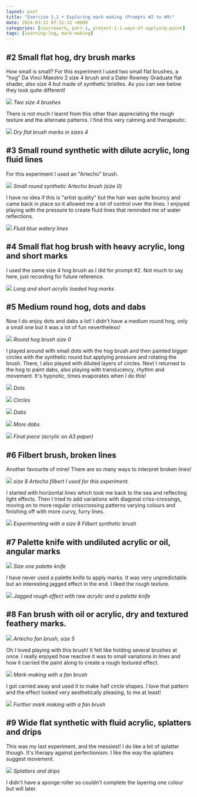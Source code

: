 ```yaml
---
layout: post
title: "Exercise 1.1 • Exploring mark making (Prompts #2 to #9)"
date: 2024-03-22 07:31:12 +0000
categories: [coursework, part-1, project-1-1-ways-of-applying-paint]
tags: [learning-log, mark-making]
---
```


## #2 Small flat hog, dry brush marks
<!-- /wp:heading --><!-- wp:paragraph -->

How small is small? For this experiment I used two small flat brushes, a "hog" Da Vinci Maestro 2 size 4 brush and a Daler Rowney Graduate flat shader, also size 4 but made of synthetic bristles. As you can see below they look quite different!

<!-- /wp:paragraph --><!-- wp:image {"id":387,"sizeSlug":"large"} -->
![](https://spaces.oca.ac.uk/gaellelog/wp-content/uploads/sites/5355/2024/03/img_3760-1-1024x485.jpg)
_Two size 4 brushes_
<!-- /wp:image --><!-- wp:paragraph -->

There is not much I learnt from this other than appreciating the rough texture and the alternate patterns. I find this very calming and therapeutic.

<!-- /wp:paragraph --><!-- wp:image {"id":398,"sizeSlug":"large"} -->
![](https://spaces.oca.ac.uk/gaellelog/wp-content/uploads/sites/5355/2024/03/11186b17-d98e-41d2-a77e-788cfa8966f5-2-1-1024x505.jpg)
_Dry flat brush marks in sizes 4_
<!-- /wp:image --><!-- wp:heading -->
## #3 Small round synthetic with dilute acrylic, long fluid lines
<!-- /wp:heading --><!-- wp:paragraph -->

For this experiment I used an "Artecho" brush.

<!-- /wp:paragraph --><!-- wp:image {"id":389,"sizeSlug":"large"} -->
![](https://spaces.oca.ac.uk/gaellelog/wp-content/uploads/sites/5355/2024/03/img_3761_jpg-1-1024x465.jpg)
_Small round synthetic Artecho brush (size 0)_
<!-- /wp:image --><!-- wp:paragraph -->

I have no idea if this is "artist quality" but the hair was quite bouncy and came back in place so it allowed me a lot of control over the lines. I enjoyed playing with the pressure to create fluid lines that reminded me of water reflections.

<!-- /wp:paragraph --><!-- wp:image {"id":390,"sizeSlug":"large"} -->
![](https://spaces.oca.ac.uk/gaellelog/wp-content/uploads/sites/5355/2024/03/img_3709-1-1024x575.jpg)
_Fluid blue watery lines_
<!-- /wp:image --><!-- wp:heading -->
## #4 Small flat hog brush with heavy acrylic, long and short marks
<!-- /wp:heading --><!-- wp:paragraph -->

I used the same size 4 hog brush as I did for prompt #2. Not much to say here, just recording for future reference.

<!-- /wp:paragraph --><!-- wp:image {"id":396,"sizeSlug":"large"} -->
![](https://spaces.oca.ac.uk/gaellelog/wp-content/uploads/sites/5355/2024/03/img_3709-3-1-1024x576.jpg)
_Long and short acrylic loaded hog marks_
<!-- /wp:image --><!-- wp:heading -->
## #5 Medium round hog, dots and dabs
<!-- /wp:heading --><!-- wp:paragraph -->

Now I do enjoy dots and dabs a lot! I didn't have a medium round hog, only a small one but it was a lot of fun nevertheless!

<!-- /wp:paragraph --><!-- wp:image {"id":405,"sizeSlug":"large"} -->
![](https://spaces.oca.ac.uk/gaellelog/wp-content/uploads/sites/5355/2024/03/img_3776-1-1024x471.jpg)
_Round hog brush size 0_
<!-- /wp:image --><!-- wp:paragraph -->

I played around with small dots with the hog brush and then painted bigger circles with the synthetic round but applying pressure and rotating the brush. There, I also played with diluted layers of circles. Next I returned to the hog to paint dabs, also playing with translucency, rhythm and movement. It's hypnotic, times evaporates when I do this!

<!-- /wp:paragraph --><!-- wp:gallery {"linkTo":"none"} -->
<!-- wp:image {"id":400} -->
![](https://spaces.oca.ac.uk/gaellelog/wp-content/uploads/sites/5355/2024/03/apc_0003-hdr-1-614x1024.jpg)
_Dots_
<!-- /wp:image --><!-- wp:image {"id":403} -->
![](https://spaces.oca.ac.uk/gaellelog/wp-content/uploads/sites/5355/2024/03/apc_0003-hdr-2-1-613x1024.jpg)
_Circles_
<!-- /wp:image --><!-- wp:image {"id":402} -->
![](https://spaces.oca.ac.uk/gaellelog/wp-content/uploads/sites/5355/2024/03/apc_0003-hdr-3-1-614x1024.jpg)
_Dabs_
<!-- /wp:image --><!-- wp:image {"id":401} -->
![](https://spaces.oca.ac.uk/gaellelog/wp-content/uploads/sites/5355/2024/03/apc_0003-hdr-4-1-614x1024.jpg)
_More dabs_
<!-- /wp:image -->
<!-- /wp:gallery --><!-- wp:image {"id":409,"sizeSlug":"large"} -->
![](https://spaces.oca.ac.uk/gaellelog/wp-content/uploads/sites/5355/2024/03/img_3812-1-731x1024.jpg)
_Final piece (acrylic on A3 paper)_
<!-- /wp:image --><!-- wp:heading -->
## #6 Filbert brush, broken lines
<!-- /wp:heading --><!-- wp:paragraph -->

Another favourite of mine! There are so many ways to interpret broken lines!

<!-- /wp:paragraph --><!-- wp:image {"id":412,"sizeSlug":"large"} -->
![](https://spaces.oca.ac.uk/gaellelog/wp-content/uploads/sites/5355/2024/03/img_3815-1-1024x463.jpg)
_size 8 Artecho filbert I used for this experiment._
<!-- /wp:image --><!-- wp:paragraph -->

I started with horizontal lines which took me back to the sea and reflecting light effects. Then I tried to add variations with diagonal criss-crossings, moving on to more regular crisscrossing patterns varying colours and finishing off with more curvy, furry lines.

<!-- /wp:paragraph --><!-- wp:image {"id":411,"sizeSlug":"large"} -->
![](https://spaces.oca.ac.uk/gaellelog/wp-content/uploads/sites/5355/2024/03/img_3816-1-732x1024.jpg)
_Experimenting with a size 8 Filbert synthetic brush_
<!-- /wp:image --><!-- wp:heading -->
## #7 Palette knife with undiluted acrylic or oil, angular marks
<!-- /wp:heading --><!-- wp:image {"id":414,"sizeSlug":"large"} -->
![](https://spaces.oca.ac.uk/gaellelog/wp-content/uploads/sites/5355/2024/03/img_3821-1-1024x468.jpg)
_Size one palette knife_
<!-- /wp:image --><!-- wp:paragraph -->

I have never used a palette knife to apply marks. It was very unpredictable but an interesting jagged effect in the end. I liked the rough texture.

<!-- /wp:paragraph --><!-- wp:image {"id":415,"sizeSlug":"large"} -->
![](https://spaces.oca.ac.uk/gaellelog/wp-content/uploads/sites/5355/2024/03/img_3817-731x1024.jpg)
_Jagged rough effect with raw acrylic and a palette knife_
<!-- /wp:image --><!-- wp:heading -->
## #8 Fan brush with oil or acrylic, dry and textured feathery marks.
<!-- /wp:heading --><!-- wp:image {"id":417,"sizeSlug":"large"} -->
![](https://spaces.oca.ac.uk/gaellelog/wp-content/uploads/sites/5355/2024/03/img_3822-1-1-1024x460.jpg)
_Artecho fan brush, size 5_
<!-- /wp:image --><!-- wp:paragraph -->

Oh I loved playing with this brush! It felt like holding several brushes at once. I really enjoyed how reactive it was to small variations in lines and how it carried the paint along to create a rough textured effect.

<!-- /wp:paragraph --><!-- wp:image {"id":418,"sizeSlug":"large"} -->
![](https://spaces.oca.ac.uk/gaellelog/wp-content/uploads/sites/5355/2024/03/img_3818-732x1024.jpg)
_Mark-making with a fan brush_
<!-- /wp:image --><!-- wp:paragraph -->

I got carried away and used it to make half circle shapes. I love that pattern and the effect looked very aesthetically pleasing, to me at least!

<!-- /wp:paragraph --><!-- wp:image {"id":419,"sizeSlug":"large"} -->
![](https://spaces.oca.ac.uk/gaellelog/wp-content/uploads/sites/5355/2024/03/img_3819-731x1024.jpg)
_Further mark making with a fan brush_
<!-- /wp:image --><!-- wp:heading -->
## #9 Wide flat synthetic with fluid acrylic, splatters and drips
<!-- /wp:heading --><!-- wp:paragraph -->

This was my last experiment, and the messiest! I do like a bit of splatter though. It's therapy against perfectionism. I like the way the splatters suggest movement.

<!-- /wp:paragraph --><!-- wp:image {"id":420,"sizeSlug":"large"} -->
![](https://spaces.oca.ac.uk/gaellelog/wp-content/uploads/sites/5355/2024/03/img_3820-731x1024.jpg)
_Splatters and drips_
<!-- /wp:image --><!-- wp:paragraph -->

I didn't have a sponge roller so couldn't complete the layering one colour but will later.

<!-- /wp:paragraph -->